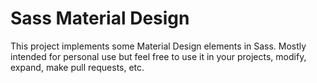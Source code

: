 # Sass Material Design
This project implements some Material Design elements in Sass. Mostly intended for personal use but feel free to use it in your projects, modify, expand, make pull requests, etc.
